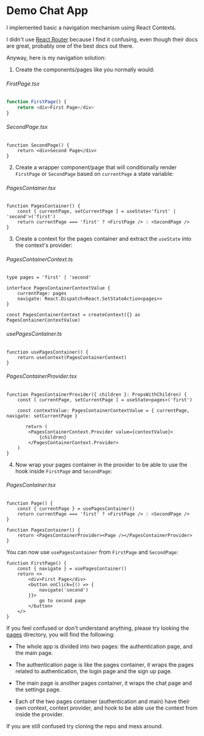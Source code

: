 # Demo Chat App

I implemented basic a navigation mechanism using React Contexts.

I didn't use [React Router](https://reactrouter.com/en/main) because I find it confusing, even though their docs are great, probably one of the best docs out there.

Anyway, here is my navigation solution:

1. Create the components/pages like you normally would:

###### FirstPage.tsx

```javascript
function FirstPage() {
    return <div>First Page</div>
}
```

###### SecondPage.tsx

```
function SecondPage() {
    return <div>Second Page</div>
}
```

2. Create a wrapper component/page that will conditionally render `FirstPage` or `SecondPage` based on `currentPage` a state variable:

###### PagesContainer.tsx

```
function PagesContainer() {
    const [ currentPage, setCurrentPage ] = useState<'first' | 'second'>('first')
    return currentPage === 'first' ? <FirstPage /> : <SecondPage />
}
```

3. Create a context for the pages container and extract the `useState` into the context's provider:


###### PagesContainerContext.ts

```
type pages = 'first' | 'second'

interface PagesContainerContextValue {
    currentPage: pages
    navigate: React.Dispatch<React.SetStateAction<pages>>
}

const PagesContainerContext = createContext({} as PagesContainerContextValue)
```

###### usePagesContainer.ts

```
function usePagesContainer() {
    return useContext(PagesContainerContext)
}
```

###### PagesContainerProvider.tsx

```
function PagesContainerProvider({ children }: PropsWithChildren) {
    const [ currentPage, setCurrentPage ] = useState<pages>('first')

    const contextValue: PagesContainerContextValue = { currentPage, navigate: setCurrentPage }

       return (
        <PagesContainerContext.Provider value={contextValue}>
            {children}
        </PagesContainerContext.Provider>
    )
}
``` 

4. Now wrap your pages container in the provider to be able to use the hook inside `FirstPage` and `SecondPage`:


###### PagesContainer.tsx

```
function Page() {
    const { currentPage } = usePagesContainer()
    return currentPage === 'first' ? <FirstPage /> : <SecondPage />
}

function PagesContainer() {
    return <PagesContainerProvider><Page /></PagesContainerProvider>
}
```

You can now use `usePagesContainer` from `FirstPage` and `SecondPage`:

```
function FirstPage() {
    const { navigate } = usePagesContainer()
    return <>
        <div>First Page</div>
        <button onClick={() => {
            navigate('second')
        }}>
            go to second page
        </button>
    </>
}
```

If you feel confused or don't understand anything, please try looking the [pages](./frontend/src/pages/) directory, you will find the following:

- The whole app is divided into two pages: the authentication page, and the main page.

- The authentication page is like the pages container, it wraps the pages related to authentication, the login page and the sign up page.

- The main page is another pages container, it wraps the chat page and the settings page.

- Each of the two pages container (authentication and main) have their own context, context provider, and hook to be able use the context from inside the provider.

If you are still confused try cloning the repo and mess around.
